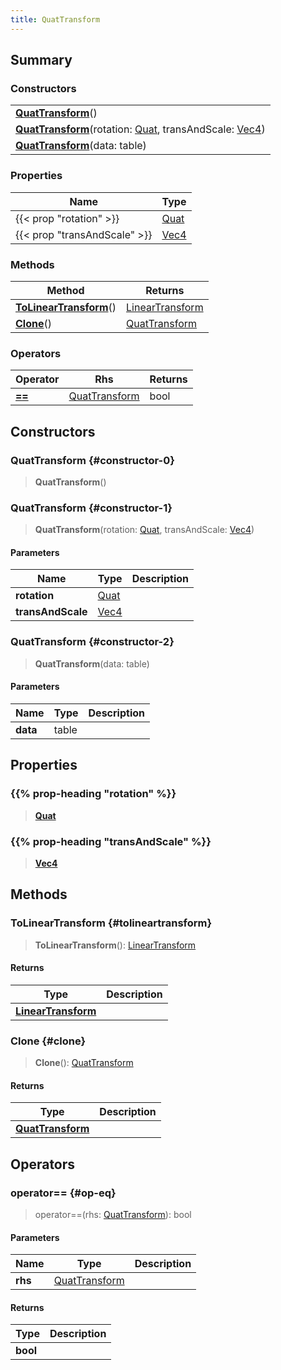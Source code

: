 ```yaml
---
title: QuatTransform
---
```


## Summary

### Constructors

|  |
| --- |
| **[QuatTransform](#constructor-0)**() |
| **[QuatTransform](#constructor-1)**(rotation: [Quat](/vext/ref/shared/type/quat), transAndScale: [Vec4](/vext/ref/shared/type/vec4)) |
| **[QuatTransform](#constructor-2)**(data: table) |

### Properties

| Name | Type |
| ---- | ---- |
| {{< prop "rotation" >}} | [Quat](/vext/ref/shared/type/quat) |
| {{< prop "transAndScale" >}} | [Vec4](/vext/ref/shared/type/vec4) |

### Methods

| Method | Returns |
| ------ | ------- |
| **[ToLinearTransform](#tolineartransform)**() | [LinearTransform](/vext/ref/shared/type/lineartransform) |
| **[Clone](#clone)**() | [QuatTransform](/vext/ref/shared/type/quattransform) |

### Operators

| Operator | Rhs | Returns |
| -------- | --- | ------- |
| **[==](#op-eq)** | [QuatTransform](/vext/ref/shared/type/quattransform) | bool |

## Constructors

### QuatTransform {#constructor-0}

> **QuatTransform**()

### QuatTransform {#constructor-1}

> **QuatTransform**(rotation: [Quat](/vext/ref/shared/type/quat), transAndScale: [Vec4](/vext/ref/shared/type/vec4))

#### Parameters

| Name | Type | Description |
| ---- | ---- | ----------- |
| **rotation** | [Quat](/vext/ref/shared/type/quat) |  |
| **transAndScale** | [Vec4](/vext/ref/shared/type/vec4) |  |

### QuatTransform {#constructor-2}

> **QuatTransform**(data: table)

#### Parameters

| Name | Type | Description |
| ---- | ---- | ----------- |
| **data** | table |  |

## Properties

### {{% prop-heading "rotation" %}}

> **[Quat](/vext/ref/shared/type/quat)**

### {{% prop-heading "transAndScale" %}}

> **[Vec4](/vext/ref/shared/type/vec4)**

## Methods

### ToLinearTransform {#tolineartransform}

> **ToLinearTransform**(): [LinearTransform](/vext/ref/shared/type/lineartransform)

#### Returns

| Type | Description |
| ---- | ----------- |
| **[LinearTransform](/vext/ref/shared/type/lineartransform)** |  |

### Clone {#clone}

> **Clone**(): [QuatTransform](/vext/ref/shared/type/quattransform)

#### Returns

| Type | Description |
| ---- | ----------- |
| **[QuatTransform](/vext/ref/shared/type/quattransform)** |  |

## Operators

### operator== {#op-eq}

> operator==(rhs: [QuatTransform](/vext/ref/shared/type/quattransform)): bool

#### Parameters

| Name | Type | Description |
| ---- | ---- | ----------- |
| **rhs** | [QuatTransform](/vext/ref/shared/type/quattransform) |  |
#### Returns

| Type | Description |
| ---- | ----------- |
| **bool** |  |

